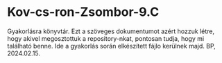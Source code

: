 # Kov-cs-ron-Zsombor-9.C
Gyakorlásra könyvtár.
Ezt a szöveges dokumentumot azért hozzuk létre, hogy akivel megosztottuk a repository-nkat, pontosan tudja, hogy mi található benne.
Ide a gyakorlás során elkészített fájlo kerülnek majd.
BP, 2024.02.15.
